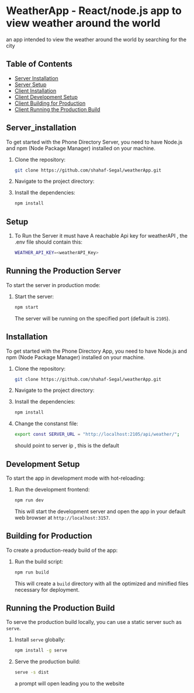 # WeatherApp - React/node.js app to view weather around the world
an app intended to view the weather around the world by searching for the city

## Table of Contents
- [Server Installation](#Server_installation)
- [Server Setup](#Setup)
- [Client Installation](#installation)
- [Client Development Setup](#development-setup)
- [Client Building for Production](#building-for-production)
- [Client Running the Production Build](#running-the-production-build)

## Server_installation

To get started with the Phone Directory Server, you need to have Node.js and npm (Node Package Manager) installed on your machine.

1. Clone the repository:

   ```sh
   git clone https://github.com/shahaf-Segal/weatherApp.git
   ```

2. Navigate to the project directory:

3. Install the dependencies:

   ```sh
   npm install
   ```
## Setup
1. To Run the Server it must have A reachable Api key for weatherAPI , the .env file should contain this:
   
   ```sh
   WEATHER_API_KEY=<weatherAPI_Key>
   ```
    

## Running the Production Server

To start the server in production mode:

1. Start the server:

   ```sh
   npm start
   ```

   The server will be running on the specified port (default is `2105`).


## Installation

To get started with the Phone Directory App, you need to have Node.js and npm (Node Package Manager) installed on your machine.

1. Clone the repository:

   ```sh
   git clone https://github.com/shahaf-Segal/weatherApp.git
   ```

2. Navigate to the project directory:

3. Install the dependencies:

   ```sh
   npm install
   ```
4. Change the constanst file:
   ```sh
   export const SERVER_URL = "http://localhost:2105/api/weather/";
   ```
   should point to server ip , this is the default

## Development Setup

To start the app in development mode with hot-reloading:

1. Run the development frontend:

   ```sh
   npm run dev
   ```

   This will start the development server and open the app in your default web browser at `http://localhost:3157`.

## Building for Production

To create a production-ready build of the app:

1. Run the build script:

   ```sh
   npm run build
   ```

   This will create a `build` directory with all the optimized and minified files necessary for deployment.

## Running the Production Build

To serve the production build locally, you can use a static server such as `serve`.

1. Install `serve` globally:

   ```sh
   npm install -g serve
   ```

2. Serve the production build:

   ```sh
   serve -s dist
   ```

   a prompt will open leading you to the website
